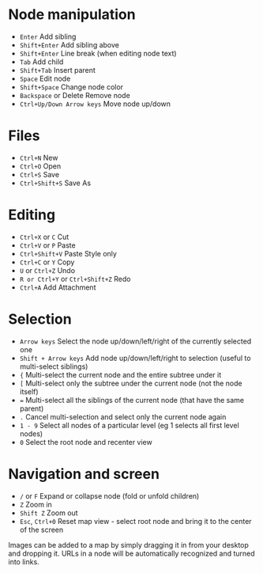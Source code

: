 Node manipulation
=================

* `Enter`	Add sibling
* `Shift+Enter`	Add sibling above
* `Shift+Enter`	Line break (when editing node text)
* `Tab`	Add child
*	`Shift+Tab`	Insert parent
*	`Space`	Edit node
*	`Shift+Space`	Change node color
*	`Backspace` or Delete	Remove node
*	`Ctrl+Up/Down Arrow keys`	Move node up/down

Files
=================

*	`Ctrl+N`	New 
*	`Ctrl+O`	Open 
*	`Ctrl+S`	Save 
*	`Ctrl+Shift+S`	Save As 


Editing
=====================

*	`Ctrl+X` or `C`	Cut
*	`Ctrl+V` or `P`	Paste
*	`Ctrl+Shift+V`	Paste Style only
*	`Ctrl+C` or `Y`	Copy
*	`U` or `Ctrl+Z`	Undo
*	`R or Ctrl+Y` or `Ctrl+Shift+Z`	Redo
*	`Ctrl+A` Add Attachment

Selection
===================

* `Arrow keys`	Select the node up/down/left/right of the currently selected one
*	`Shift + Arrow keys`	Add node up/down/left/right to selection (useful to multi-select siblings)
*	`{`	Multi-select the current node and the entire subtree under it
*	`[`	Multi-select only the subtree under the current node (not the node itself)
*	`=`	Multi-select all the siblings of the current node (that have the same parent)
*	`.`	Cancel multi-selection and select only the current node again
*	`1 - 9`	Select all nodes of a particular level (eg 1 selects all first level nodes)
*	`0`	Select the root node and recenter view

Navigation and screen
======================

*	`/` or `F`	Expand or collapse node (fold or unfold children)
*	`Z`	Zoom in
*	`Shift Z`	Zoom out
*	`Esc`, `Ctrl+0`	Reset map view - select root node and bring it to the center of the screen


Images can be added to a map by simply dragging it in from your desktop and dropping it.  URLs in a node will be automatically recognized and turned into links.
